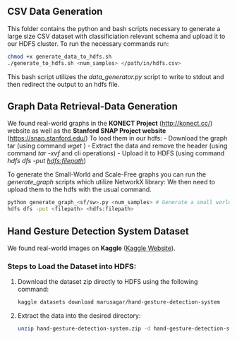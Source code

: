 ## CSV Data Generation

This folder contains the python and bash scripts necessary to generate a large size CSV dataset with 
classificiation relevant schema and upload it to our HDFS cluster. To run the necessary commands run:


```bash
chmod +x generate_data_to_hdfs.sh
./generate_to_hdfs.sh <num_samples> </path/in/hdfs.csv>
```

This bash script utilizes the *data_generator.py* script to write to stdout and then redirect the output to an hdfs file.


## Graph Data Retrieval-Data Generation

We found real-world graphs in the **KONECT Project** (http://konect.cc/) website as well as the **Stanford SNAP Project website** (https://snap.stanford.edu/)
To load them in our hdfs:
	-	Download the graph tar (using command *wget <link>*)
	-	Extract the data and remove the header (using command *tar -xvf <tar>* and cli operations)
	-	Upload it to HDFS (using command *hdfs dfs -put <filepath> <hdfs:filepath>*)

To generate the Small-World and Scale-Free graphs you can run the *generate_graph* scripts which utilize NetworkX library:
We then need to upload them to the hdfs with the usual command.

```bash
python generate_graph_<sf/sw>.py <num_samples> # Generate a small world/scale free graph with (1000*num_samples) nodes
hdfs dfs -put <filepath> <hdfs:filepath>
```
## Hand Gesture Detection System Dataset

We found real-world images on **Kaggle** ([Kaggle Website](https://www.kaggle.com/)).

### Steps to Load the Dataset into HDFS:

1. Download the dataset zip directly to HDFS using the following command:
   ```bash
   kaggle datasets download marusagar/hand-gesture-detection-system
2. Extract the data into the desired directory:
   ```bash
   unzip hand-gesture-detection-system.zip -d hand-gesture-detection-system


